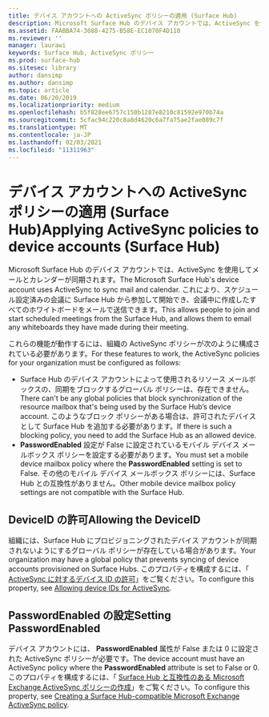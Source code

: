 ```yaml
---
title: デバイス アカウントへの ActiveSync ポリシーの適用 (Surface Hub)
description: Microsoft Surface Hub のデバイス アカウントでは、ActiveSync を使用してメールとカレンダーが同期されます。 これにより、スケジュール設定済みの会議に Surface Hub から参加して開始でき、会議中に作成したすべてのホワイトボードをメールで送信できます。
ms.assetid: FAABBA74-3088-4275-B58E-EC1070F4D110
ms.reviewer: ''
manager: laurawi
keywords: Surface Hub, ActiveSync ポリシー
ms.prod: surface-hub
ms.sitesec: library
author: dansimp
ms.author: dansimp
ms.topic: article
ms.date: 06/20/2019
ms.localizationpriority: medium
ms.openlocfilehash: b5f828ee6757c150b1287e8210c81592e970b74a
ms.sourcegitcommit: 5cfac94c220c8a8d4620c6a7fa75ae2fae089c7f
ms.translationtype: MT
ms.contentlocale: ja-JP
ms.lasthandoff: 02/03/2021
ms.locfileid: "11311963"
---
```

# <span data-ttu-id="01870-105">デバイス アカウントへの ActiveSync ポリシーの適用 (Surface Hub)</span><span class="sxs-lookup"><span data-stu-id="01870-105">Applying ActiveSync policies to device accounts (Surface Hub)</span></span>


<span data-ttu-id="01870-106">Microsoft Surface Hub のデバイス アカウントでは、ActiveSync を使用してメールとカレンダーが同期されます。</span><span class="sxs-lookup"><span data-stu-id="01870-106">The Microsoft Surface Hub's device account uses ActiveSync to sync mail and calendar.</span></span> <span data-ttu-id="01870-107">これにより、スケジュール設定済みの会議に Surface Hub から参加して開始でき、会議中に作成したすべてのホワイトボードをメールで送信できます。</span><span class="sxs-lookup"><span data-stu-id="01870-107">This allows people to join and start scheduled meetings from the Surface Hub, and allows them to email any whiteboards they have made during their meeting.</span></span>

<span data-ttu-id="01870-108">これらの機能が動作するには、組織の ActiveSync ポリシーが次のように構成されている必要があります。</span><span class="sxs-lookup"><span data-stu-id="01870-108">For these features to work, the ActiveSync policies for your organization must be configured as follows:</span></span>

-   <span data-ttu-id="01870-109">Surface Hub のデバイス アカウントによって使用されるリソース メールボックスの、同期をブロックするグローバル ポリシーは、存在できません。</span><span class="sxs-lookup"><span data-stu-id="01870-109">There can't be any global policies that block synchronization of the resource mailbox that's being used by the Surface Hub’s device account.</span></span> <span data-ttu-id="01870-110">このようなブロック ポリシーがある場合は、許可されたデバイスとして Surface Hub を追加する必要があります。</span><span class="sxs-lookup"><span data-stu-id="01870-110">If there is such a blocking policy, you need to add the Surface Hub as an allowed device.</span></span>
-   <span data-ttu-id="01870-111">**PasswordEnabled** 設定が False に設定されているモバイル デバイス メールボックス ポリシーを設定する必要があります。</span><span class="sxs-lookup"><span data-stu-id="01870-111">You must set a mobile device mailbox policy where the **PasswordEnabled** setting is set to False.</span></span> <span data-ttu-id="01870-112">その他のモバイル デバイス メールボックス ポリシーには、Surface Hub との互換性がありません。</span><span class="sxs-lookup"><span data-stu-id="01870-112">Other mobile device mailbox policy settings are not compatible with the Surface Hub.</span></span>

## <span data-ttu-id="01870-113">DeviceID の許可</span><span class="sxs-lookup"><span data-stu-id="01870-113">Allowing the DeviceID</span></span>

<span data-ttu-id="01870-114">組織には、Surface Hub にプロビジョニングされたデバイス アカウントが同期されないようにするグローバル ポリシーが存在している場合があります。</span><span class="sxs-lookup"><span data-stu-id="01870-114">Your organization may have a global policy that prevents syncing of device accounts provisioned on Surface Hubs.</span></span> <span data-ttu-id="01870-115">このプロパティを構成するには、「 [ActiveSync に対するデバイス ID の許可](appendix-a-powershell-scripts-for-surface-hub.md#allowing-device-ids-for-activesync)」をご覧ください。</span><span class="sxs-lookup"><span data-stu-id="01870-115">To configure this property, see [Allowing device IDs for ActiveSync](appendix-a-powershell-scripts-for-surface-hub.md#allowing-device-ids-for-activesync).</span></span>

## <span data-ttu-id="01870-116">PasswordEnabled の設定</span><span class="sxs-lookup"><span data-stu-id="01870-116">Setting PasswordEnabled</span></span>

<span data-ttu-id="01870-117">デバイス アカウントには、 **PasswordEnabled** 属性が False または 0 に設定された ActiveSync ポリシーが必要です。</span><span class="sxs-lookup"><span data-stu-id="01870-117">The device account must have an ActiveSync policy where the **PasswordEnabled** attribute is set to False or 0.</span></span> <span data-ttu-id="01870-118">このプロパティを構成するには、「 [Surface Hub と互換性のある Microsoft Exchange ActiveSync ポリシーの作成](appendix-a-powershell-scripts-for-surface-hub.md#create-compatible-as-policy)」をご覧ください。</span><span class="sxs-lookup"><span data-stu-id="01870-118">To configure this property, see [Creating a Surface Hub-compatible Microsoft Exchange ActiveSync policy](appendix-a-powershell-scripts-for-surface-hub.md#create-compatible-as-policy).</span></span>

 

 





